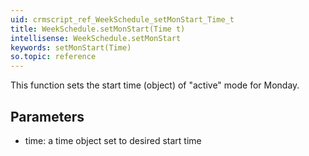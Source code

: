 ```yaml
---
uid: crmscript_ref_WeekSchedule_setMonStart_Time_t
title: WeekSchedule.setMonStart(Time t)
intellisense: WeekSchedule.setMonStart
keywords: setMonStart(Time)
so.topic: reference
---
```



This function sets the start time (object) of "active" mode for Monday.




## Parameters


 - time: a time object set to desired start time


